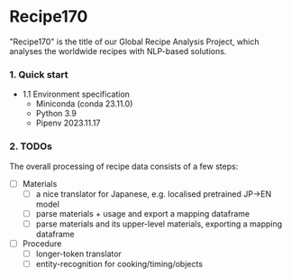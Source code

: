 # Recipe170

"Recipe170" is the title of our Global Recipe Analysis Project, which analyses the worldwide recipes with NLP-based solutions. 

### 1. Quick start

- 1.1 Environment specification
  - Miniconda (conda 23.11.0)
  - Python 3.9
  - Pipenv 2023.11.17

### 2. TODOs

The overall processing of recipe data consists of a few steps:

- [ ] Materials
  - [ ] a nice translator for Japanese, e.g. localised pretrained JP->EN model
  - [ ] parse materials + usage and export a mapping dataframe
  - [ ] parse materials and its upper-level materials, exporting a mapping dataframe
- [ ] Procedure
  - [ ] longer-token translator
  - [ ] entity-recognition for cooking/timing/objects
